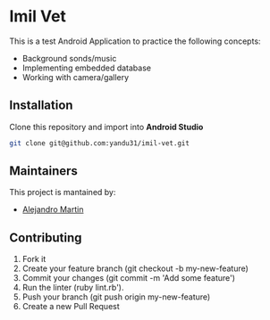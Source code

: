 # Imil Vet

This is a test Android Application to practice the following concepts:
- Background sonds/music
- Implementing embedded database
- Working with camera/gallery

## Installation
Clone this repository and import into **Android Studio**
```bash
git clone git@github.com:yandu31/imil-vet.git
```

## Maintainers
This project is mantained by:
* [Alejandro Martin](http://github.com/yandu31)


## Contributing
1. Fork it
2. Create your feature branch (git checkout -b my-new-feature)
3. Commit your changes (git commit -m 'Add some feature')
4. Run the linter (ruby lint.rb').
5. Push your branch (git push origin my-new-feature)
6. Create a new Pull Request
